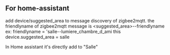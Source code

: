 ## For home-assistant
add device/suggested_area to message discovery of zigbee2mqtt.
the friendlyname of zigbee2mqtt message is <suggested_area>--friendlyname
ex:
friendlyname = 'salle--lumiere_chambre_d_ami
this device.suggested_area = salle

In Home assistant it's directly add to "Salle"
